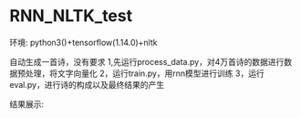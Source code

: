 # RNN_NLTK_test
环境:
python3()+tensorflow(1.14.0)+nltk

自动生成一首诗，没有要求
1,先运行process_data.py，对4万首诗的数据进行数据预处理，将文字向量化
2，运行train.py，用rnn模型进行训练
3，运行eval.py，进行诗的构成以及最终结果的产生

结果展示:

